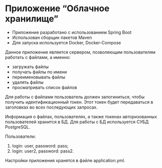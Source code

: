 # Приложение “Облачное хранилище”

- Приложение разработано с использованием Spring Boot
- Использован сборщик пакетов Maven
- Для запуска используется Docker, Docker-Compose

Данное приложение является сервером, позволяющим пользователям работать с файлами, а именно:
- загружать файлы
- получать файлы по имени
- переименовывать файлы
- удалять файлы
- просматривать список файлов

Для работы с файлами пользователь должен залогиниться, чтобы получить идентификационный токен. Этот токен будет передаваться в заголовках во всех последующих запросах.

Информация о файлах, пользователях, а также токенах авторизованных пользователей хранится в БД. Для работы с БД используется СУБД PostgreSQL.

Пользователи: 
1. login: user, password: pass;
2. login: user2, password: pass2.


Настройки приложения хранятся в файле application.yml.
